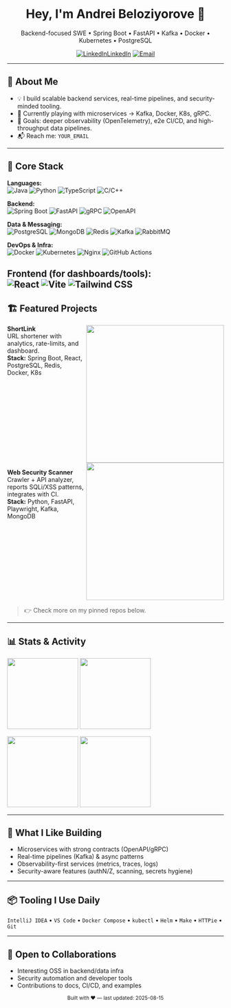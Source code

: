 <!-- Profile Header -->
<h1 align="center">Hey, I'm Andrei Beloziyorove 👋</h1>
<p align="center">
  Backend-focused SWE • Spring Boot • FastAPI • Kafka • Docker • Kubernetes • PostgreSQL
</p>

<p align="center">
  <a href="https://www.linkedin.com/in/andrei-beloziorov/"><img alt="LinkedIn" src="https://img.shields.io/badge/-LinkedIn-0A66C2?logo=linkedin&logoColor=white">LinkedIn</a>
  <a href="mailto:andrei.beloziyorove@gmail.com"><img alt="Email" src="https://img.shields.io/badge/-Email-D14836?logo=gmail&logoColor=white"></a>
</p>

---

## 🚀 About Me
- 💡 I build scalable backend services, real-time pipelines, and security-minded tooling.  
- 🧰 Currently playing with microservices → Kafka, Docker, K8s, gRPC.  
- 🎯 Goals: deeper observability (OpenTelemetry), e2e CI/CD, and high-throughput data pipelines.  
- 📬 Reach me: `YOUR_EMAIL`

---

## 🧱 Core Stack
<!-- Badges: swap / add as needed -->
**Languages:**  
![Java](https://img.shields.io/badge/Java-ED8B00?logo=openjdk&logoColor=white)
![Python](https://img.shields.io/badge/Python-3776AB?logo=python&logoColor=white)
![TypeScript](https://img.shields.io/badge/TypeScript-3178C6?logo=typescript&logoColor=white)
![C/C++](https://img.shields.io/badge/C/C++-00599C?logo=c&logoColor=white)

**Backend:**  
![Spring Boot](https://img.shields.io/badge/Spring%20Boot-6DB33F?logo=springboot&logoColor=white)
![FastAPI](https://img.shields.io/badge/FastAPI-009688?logo=fastapi&logoColor=white)
![gRPC](https://img.shields.io/badge/gRPC-1c9?logo=google&logoColor=white)
![OpenAPI](https://img.shields.io/badge/OpenAPI-6BA539?logo=openapiinitiative&logoColor=white)

**Data & Messaging:**  
![PostgreSQL](https://img.shields.io/badge/PostgreSQL-4169E1?logo=postgresql&logoColor=white)
![MongoDB](https://img.shields.io/badge/MongoDB-47A248?logo=mongodb&logoColor=white)
![Redis](https://img.shields.io/badge/Redis-DC382D?logo=redis&logoColor=white)
![Kafka](https://img.shields.io/badge/Apache%20Kafka-231F20?logo=apachekafka&logoColor=white)
![RabbitMQ](https://img.shields.io/badge/RabbitMQ-FF6600?logo=rabbitmq&logoColor=white)

**DevOps & Infra:**  
![Docker](https://img.shields.io/badge/Docker-2496ED?logo=docker&logoColor=white)
![Kubernetes](https://img.shields.io/badge/Kubernetes-326CE5?logo=kubernetes&logoColor=white)
![Nginx](https://img.shields.io/badge/Nginx-009639?logo=nginx&logoColor=white)
![GitHub Actions](https://img.shields.io/badge/GitHub%20Actions-2088FF?logo=githubactions&logoColor=white)

**Frontend (for dashboards/tools):**  
![React](https://img.shields.io/badge/React-20232A?logo=react&logoColor=61DAFB)
![Vite](https://img.shields.io/badge/Vite-646CFF?logo=vite&logoColor=white)
![Tailwind CSS](https://img.shields.io/badge/Tailwind-38B2AC?logo=tailwindcss&logoColor=white)
---

## 🏗️ Featured Projects
<!-- Update repo names and descriptions -->
<a href="https://github.com/YOUR_USERNAME/shortlink">
  <img align="right" width="320" src="https://github-readme-stats.vercel.app/api/pin/?username=YOUR_USERNAME&repo=shortlink&theme=tokyonight&hide_border=true" />
</a>

**ShortLink**  
URL shortener with analytics, rate-limits, and dashboard.  
**Stack:** Spring Boot, React, PostgreSQL, Redis, Docker, K8s

<br clear="right"/>

<a href="https://github.com/YOUR_USERNAME/security-scanner">
  <img align="right" width="320" src="https://github-readme-stats.vercel.app/api/pin/?username=YOUR_USERNAME&repo=security-scanner&theme=tokyonight&hide_border=true" />
</a>

**Web Security Scanner**  
Crawler + API analyzer, reports SQLi/XSS patterns, integrates with CI.  
**Stack:** Python, FastAPI, Playwright, Kafka, MongoDB

<br clear="right"/>

> 👉 Check more on my pinned repos below.

---

## 📊 Stats & Activity
<p>
  <img height="165" src="https://github-readme-stats.vercel.app/api?username=YOUR_USERNAME&show_icons=true&theme=tokyonight&hide_border=true" />
  <img height="165" src="https://github-readme-stats.vercel.app/api/top-langs/?username=YOUR_USERNAME&layout=compact&theme=tokyonight&hide_border=true" />
</p>

<p>
  <img height="165" src="https://streak-stats.demolab.com?user=YOUR_USERNAME&theme=tokyonight&hide_border=true" />
  <img height="165" src="https://github-readme-activity-graph.vercel.app/graph?username=YOUR_USERNAME&theme=tokyo-night&hide_border=true" />
</p>

---

## 🧪 What I Like Building
- Microservices with strong contracts (OpenAPI/gRPC)
- Real-time pipelines (Kafka) & async patterns
- Observability-first services (metrics, traces, logs)
- Security-aware features (authN/Z, scanning, secrets hygiene)

---

## 📦 Tooling I Use Daily
`IntelliJ IDEA` • `VS Code` • `Docker Compose` • `kubectl` • `Helm` • `Make` • `HTTPie` • `Git`

---

## 🤝 Open to Collaborations
- Interesting OSS in backend/data infra
- Security automation and developer tools
- Contributions to docs, CI/CD, and examples

<!-- Footer -->
<div align="center">
  <sub>Built with ❤️ — last updated: <!-- DATE -->2025-08-15</sub>
</div>

